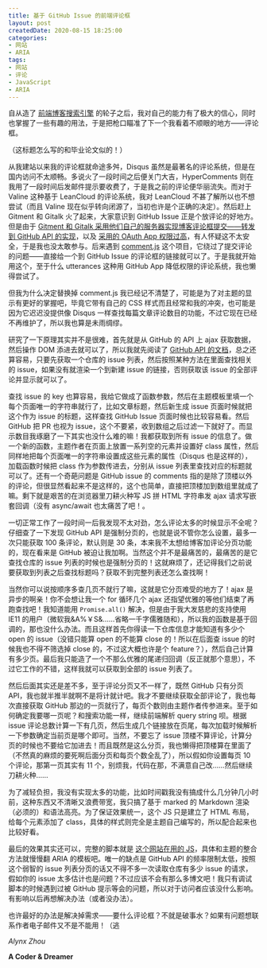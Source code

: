 ```yaml
---
title: 基于 GitHub Issue 的前端评论框
layout: post
createdDate: 2020-08-15 18:25:00
categories:
- 网站
- ARIA
tags:
- 网站
- 评论
- JavaScript
- ARIA
---
```

自从造了 [前端博客搜索引擎](../Frontend-Blog-Search/) 的轮子之后，我对自己的能力有了极大的信心，同时也掌握了一些有趣的用法，于是把枪口瞄准了下一个我看着不顺眼的地方——评论框。

（这标题怎么写的和毕业论文似的！）

<!--more-->

从我建站以来我的评论框就命途多舛，Disqus 虽然是最著名的评论系统，但是在国内访问不太顺畅。多说火了一段时间之后便关门大吉，HyperComments 则在我用了一段时间后发邮件提示要收费了，于是我之前的评论便华丽流失。而对于 Valine 这种基于 LeanCloud 的评论系统，我对 LeanCloud 不甚了解所以也不想尝试（而且 Valine 现在似乎转向闭源了，当初也许是个正确的决定）。然后赶上 Gitment 和 Gitalk 火了起来，大家意识到 GitHub Issue 正是个放评论的好地方。但是由于 [Gitment 和 Gitalk 采用他们自己的服务器实现博客评论框提交——转发到 GitHub API 的实现](https://github.com/iissnan/hexo-theme-next/pull/1634#issuecomment-313596649)，以及 [采用的 OAuth App 权限过高](https://www.v2ex.com/t/535608)，有人怀疑这不太安全，于是我也没太敢参与。后来遇到 [comment.js](https://github.com/wzpan/comment.js) 这个项目，它绕过了提交评论的问题——直接给一个到 GitHub Issue 的评论框的链接就可以了。于是我就开始用这个，至于什么 utterances 这种用 GitHub App 降低权限的评论系统，我也懒得尝试了。

但我为什么决定替换掉 comment.js 我已经记不清楚了，可能是为了对主题的显示有更好的掌握吧，毕竟它带有自己的 CSS 样式而且经常和我的冲突，也可能是因为它迟迟没提供像 Disqus 一样查找每篇文章评论数目的功能，不过它现在已经不再维护了，所以我也算是未雨绸缪。

研究了一下原理其实并不是很难，首先就是从 GitHub 的 API 上 ajax 获取数据，然后操作 DOM 添进去就可以了，所以我就先阅读了 [GitHub API 的文档](https://docs.github.com/en/rest/reference/issues)，总之还算容易，只要先获取一个仓库的 issue 列表，然后按照某种方法在里面查找相关的 issue，如果没有就渲染一个到新建 issue 的链接，否则获取该 issue 的全部评论并显示就可以了。

查找 issue 的 key 也算容易，我给它做成了函数参数，然后在主题模板里填一个每个页面唯一的字符串就行了，比如文章标题，然后新生成 issue 页面时候就把这个作为 issue 的标题，这样查找 GitHub Issue 页面时候也比较容易看。然后 GitHub 把 PR 也视为 issue，这个不要紧，收到数组之后过滤一下就好了。而显示数目我琢磨了一下其实也没什么难的嘛！我都获取到所有 issue 的信息了。做一个新的函数，主题作者在页面上放置一系列空的元素并设置好 class 属性，然后同样地把每个页面唯一的字符串设置成这些元素的属性（Disqus 也是这样的），加载函数时候把 class 作为参数传进去，分别从 issue 列表里查找对应的标题就可以了。还有一个奇葩问题是 GitHub issue 的 comments 指的是除了顶楼以外的评论，但很显然看起来不是这样的，这个也简单，直接把顶楼加到数组里就成了嘛。剩下就是艰苦的在浏览器里刀耕火种写 JS 拼 HTML 字符串发 ajax 请求写嵌套回调（没有 async/await 也太痛苦了吧！。

一切正常工作了一段时间一后我发现不太对劲，怎么评论太多的时候显示不全呢？仔细查了一下发现 GitHub API 是强制分页的，也就是说不管你怎么设置，最多一次只能获取 100 条评论，默认则是 30 条，本来我不太想给博客加评论分页功能的，现在看来是 GitHub 被迫让我加啊。当然这个并不是最痛苦的，最痛苦的是它查找仓库的 issue 列表的时候也是强制分页的！这就麻烦了，还记得我们之前说要获取到列表之后查找标题吗？获取不到完整列表还怎么查找啊！

当然你可以说按顺序多查几页不就行了嘛，这就是它分页难受的地方了！ajax 是异步的啊亲！你不会想让我一个 for 循环几个 ajax 还指望优雅的等他们结束了再跑查找吧！我知道能用 `Promise.all()` 解决，但是由于我大发慈悲的支持使用 IE11 的用户（微软我&A%￥S&……省略一千字儒雅随和），所以我的函数是基于回调的，那也没什么办法。而且这样首先你得读一下仓库信息才能知道有多少个 open 的 issue（没错只能算 open 的不能算 close 的！所以在后面查 issue 的时候我也不得不筛选掉 close 的，不过这大概也许是个 feature？），然后自己计算有多少页。最后我只能造了一个不那么优雅的尾递归回调（反正就那个意思），不过它工作的不错，这样我就可以获取到全部的 issue 列表了。

然后后面其实还是差不多，至于评论分页又不一样了，既然 GitHub 只有分页 API，我也就半推半就啊不是将计就计吧。我才不要继续获取全部评论了，我也每次直接获取 GitHub 那边的一页就行了，每页个数则由主题作者传参进来。至于如何确定我要哪一页呢？和搜索功能一样，继续前端解析 query string 呗。根据 issue 评论总数计算一下有几页，然后生成几个链接放在页尾，每次加载时候解析一下参数确定当前页是哪个即可。当然，不要忘了 issue 顶楼不算评论，计算分页的时候也不要给它加进去！而且既然是这么分页，我也懒得把顶楼算在里面了（不然真的麻烦的要死啊后面分页和每页个数全乱了），所以假如你设置每页 10 个评论，那第一页其实有 11 个，别烦我，代码在那，不满意自己改……然后继续刀耕火种……

为了减轻负担，我没有实现太多的功能，比如时间戳我没有搞成什么几分钟几小时前，这种东西又不清晰又浪费带宽，我只搞了基于 marked 的 Markdown 渲染（必须的）和语法高亮。为了保证效果统一，这个 JS 只是建立了 HTML 布局，给每个元素添加了 class，具体的样式则完全是主题自己编写的，所以配合起来也比较好看。

最后的效果其实还可以，完整的脚本就是 [这个网站在用的 JS](/js/comment.js)，具体和主题的整合方法就慢慢翻 ARIA 的模板吧。唯一的缺点是 GitHub API 的频率限制太低，按照这个弱智的 issue 列表分页的话又不得不多一次读取仓库有多少 issue 的请求，假如你的 issue 太多估计也是问题？不过应该不会有那么多博文吧！我只有调试脚本的时候遇到过被 GitHub 提示等会的问题，所以对于访问者应该没什么影响。有影响以后再想解决办法（或者没办法）。

也许最好的办法是解决掉需求——要什么评论框？不就是破事水？如果有问题想联系作者电子邮件又不是不能用！（逃

*Alynx Zhou*

**A Coder & Dreamer**
